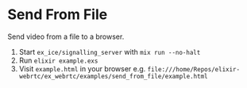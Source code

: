 # Send From File

Send video from a file to a browser.

1. Start `ex_ice/signalling_server` with `mix run --no-halt`
2. Run `elixir example.exs`
3. Visit `example.html` in your browser e.g. `file:///home/Repos/elixir-webrtc/ex_webrtc/examples/send_from_file/example.html`